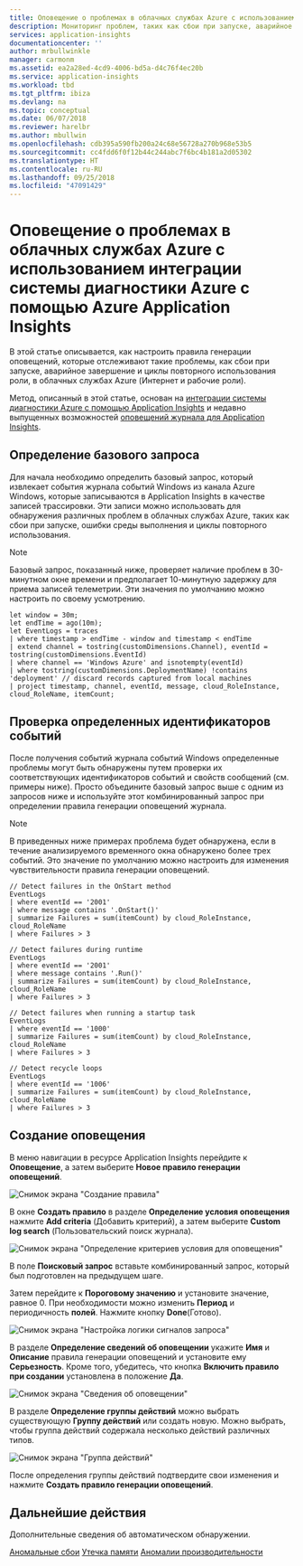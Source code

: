 ```yaml
---
title: Оповещение о проблемах в облачных службах Azure с использованием интеграции системы диагностики Azure с помощью Azure Application Insights | Документация Майкрософт
description: Мониторинг проблем, таких как сбои при запуске, аварийное завершение и циклы повторного использования роли, в облачных службах Azure с помощью Azure Application Insights
services: application-insights
documentationcenter: ''
author: mrbullwinkle
manager: carmonm
ms.assetid: ea2a28ed-4cd9-4006-bd5a-d4c76f4ec20b
ms.service: application-insights
ms.workload: tbd
ms.tgt_pltfrm: ibiza
ms.devlang: na
ms.topic: conceptual
ms.date: 06/07/2018
ms.reviewer: harelbr
ms.author: mbullwin
ms.openlocfilehash: cdb395a590fb200a24c68e56728a270b968e53b5
ms.sourcegitcommit: cc4fdd6f0f12b44c244abc7f6bc4b181a2d05302
ms.translationtype: HT
ms.contentlocale: ru-RU
ms.lasthandoff: 09/25/2018
ms.locfileid: "47091429"
---
```

# <a name="alert-on-issues-in-azure-cloud-services-using-the-azure-diagnostics-integration-with-azure-application-insights"></a>Оповещение о проблемах в облачных службах Azure с использованием интеграции системы диагностики Azure с помощью Azure Application Insights

В этой статье описывается, как настроить правила генерации оповещений, которые отслеживают такие проблемы, как сбои при запуске, аварийное завершение и циклы повторного использования роли, в облачных службах Azure (Интернет и рабочие роли).

Метод, описанный в этой статье, основан на [интеграции системы диагностики Azure с помощью Application Insights](https://azure.microsoft.com/blog/azure-diagnostics-integration-with-application-insights/) и недавно выпущенных возможностей [оповещений журнала для Application Insights](https://azure.microsoft.com/blog/log-alerts-for-application-insights-preview/).

## <a name="define-a-base-query"></a>Определение базового запроса

Для начала необходимо определить базовый запрос, который извлекает события журнала событий Windows из канала Azure Windows, которые записываются в Application Insights в качестве записей трассировки.
Эти записи можно использовать для обнаружения различных проблем в облачных службах Azure, таких как сбои при запуске, ошибки среды выполнения и циклы повторного использования.

> [!NOTE]
> Базовый запрос, показанный ниже, проверяет наличие проблем в 30-минутном окне времени и предполагает 10-минутную задержку для приема записей телеметрии. Эти значения по умолчанию можно настроить по своему усмотрению.

```
let window = 30m;
let endTime = ago(10m);
let EventLogs = traces
| where timestamp > endTime - window and timestamp < endTime
| extend channel = tostring(customDimensions.Channel), eventId = tostring(customDimensions.EventId)
| where channel == 'Windows Azure' and isnotempty(eventId)
| where tostring(customDimensions.DeploymentName) !contains 'deployment' // discard records captured from local machines
| project timestamp, channel, eventId, message, cloud_RoleInstance, cloud_RoleName, itemCount;
```

## <a name="check-for-specific-event-ids"></a>Проверка определенных идентификаторов событий

После получения событий журнала событий Windows определенные проблемы могут быть обнаружены путем проверки их соответствующих идентификаторов событий и свойств сообщений (см. примеры ниже).
Просто объедините базовый запрос выше с одним из запросов ниже и используйте этот комбинированный запрос при определении правила генерации оповещений журнала.

> [!NOTE]
> В приведенных ниже примерах проблема будет обнаружена, если в течение анализируемого временного окна обнаружено более трех событий. Это значение по умолчанию можно настроить для изменения чувствительности правила генерации оповещений.

```
// Detect failures in the OnStart method
EventLogs
| where eventId == '2001'
| where message contains '.OnStart()'
| summarize Failures = sum(itemCount) by cloud_RoleInstance, cloud_RoleName
| where Failures > 3
```

```
// Detect failures during runtime
EventLogs
| where eventId == '2001'
| where message contains '.Run()'
| summarize Failures = sum(itemCount) by cloud_RoleInstance, cloud_RoleName
| where Failures > 3
```

```
// Detect failures when running a startup task
EventLogs
| where eventId == '1000'
| summarize Failures = sum(itemCount) by cloud_RoleInstance, cloud_RoleName
| where Failures > 3
```

```
// Detect recycle loops
EventLogs
| where eventId == '1006'
| summarize Failures = sum(itemCount) by cloud_RoleInstance, cloud_RoleName
| where Failures > 3
```

## <a name="create-an-alert"></a>Создание оповещения

В меню навигации в ресурсе Application Insights перейдите к **Оповещение**, а затем выберите **Новое правило генерации оповещений**.

![Снимок экрана "Создание правила"](./media/app-insights-proactive-cloud-services/001.png)

В окне **Создать правило** в разделе **Определение условия оповещения** нажмите **Add criteria** (Добавить критерий), а затем выберите **Custom log search** (Пользовательский поиск журнала).

![Снимок экрана "Определение критериев условия для оповещения"](./media/app-insights-proactive-cloud-services/002.png)

В поле **Поисковый запрос** вставьте комбинированный запрос, который был подготовлен на предыдущем шаге.

Затем перейдите к **Пороговому значению** и установите значение, равное 0. При необходимости можно изменить **Период** и периодичность **полей**.
Нажмите кнопку **Done**(Готово).

![Снимок экрана "Настройка логики сигналов запроса"](./media/app-insights-proactive-cloud-services/003.png)

В разделе **Определение сведений об оповещении** укажите **Имя** и **Описание** правила генерации оповещений и установите ему **Серьезность**.
Кроме того, убедитесь, что кнопка **Включить правило при создании** установлена в положение **Да**.

![Снимок экрана "Сведения об оповещении"](./media/app-insights-proactive-cloud-services/004.png)

В разделе **Определение группы действий** можно выбрать существующую **Группу действий** или создать новую.
Можно выбрать, чтобы группа действий содержала несколько действий различных типов.

![Снимок экрана "Группа действий"](./media/app-insights-proactive-cloud-services/005.png)

После определения группы действий подтвердите свои изменения и нажмите **Создать правило генерации оповещений**.

## <a name="next-steps"></a>Дальнейшие действия

Дополнительные сведения об автоматическом обнаружении.

[Аномальные сбои](app-insights-proactive-failure-diagnostics.md)
[Утечка памяти](app-insights-proactive-potential-memory-leak.md)
[Аномалии производительности](app-insights-proactive-performance-diagnostics.md)


